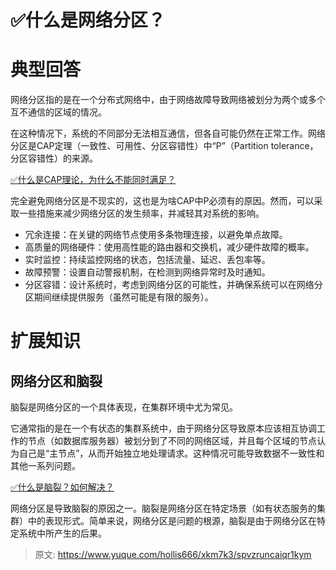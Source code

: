 # ✅什么是网络分区？

# 典型回答


网络分区指的是在一个分布式网络中，由于网络故障导致网络被划分为两个或多个互不通信的区域的情况。



在这种情况下，系统的不同部分无法相互通信，但各自可能仍然在正常工作。网络分区是CAP定理（一致性、可用性、分区容错性）中“P”（Partition tolerance，分区容错性）的来源。



[✅什么是CAP理论，为什么不能同时满足？](https://www.yuque.com/hollis666/xkm7k3/avwops)



完全避免网络分区是不现实的，这也是为啥CAP中P必须有的原因。然而，可以采取一些措施来减少网络分区的发生频率，并减轻其对系统的影响。



+ 冗余连接：在关键的网络节点使用多条物理连接，以避免单点故障。
+ 高质量的网络硬件：使用高性能的路由器和交换机，减少硬件故障的概率。
+ 实时监控：持续监控网络的状态，包括流量、延迟、丢包率等。
+ 故障预警：设置自动警报机制，在检测到网络异常时及时通知。
+ 分区容错：设计系统时，考虑到网络分区的可能性，并确保系统可以在网络分区期间继续提供服务（虽然可能是有限的服务）。



# 扩展知识


## 网络分区和脑裂


脑裂是网络分区的一个具体表现，在集群环境中尤为常见。



它通常指的是在一个有状态的集群系统中，由于网络分区导致原本应该相互协调工作的节点（如数据库服务器）被划分到了不同的网络区域，并且每个区域的节点认为自己是“主节点”，从而开始独立地处理请求。这种情况可能导致数据不一致性和其他一系列问题。



[✅什么是脑裂？如何解决？](https://www.yuque.com/hollis666/xkm7k3/xuxwgui3f8ti2a0y)



网络分区是导致脑裂的原因之一。脑裂是网络分区在特定场景（如有状态服务的集群）中的表现形式。简单来说，网络分区是问题的根源，脑裂是由于网络分区在特定系统中所产生的后果。







> 原文: <https://www.yuque.com/hollis666/xkm7k3/spvzruncaiqr1kym>